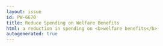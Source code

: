 ```yaml
---
layout: issue
id: PW-6670
title: Reduce Spending on Welfare Benefits
html: a reduction in spending on <b>welfare benefits</b>
autogenerated: true
---
```

